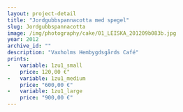 ```yaml
---
layout: project-detail
title: "Jordgubbspannacotta med spegel"
slug: Jordgubbspannacotta
image: /img/photography/cake/01_LEISKA_201209b083b.jpg
year: 2012
archive_id: ""
description: "Vaxholms Hembygdsgårds Café"
prints: 
-   variable: 1zu1_small
    price: 120,00 €"
-   variable: 1zu1_medium
    price: "600,00 €"
-   variable: 1zu1_large
    price: "900,00 €"
---
```


